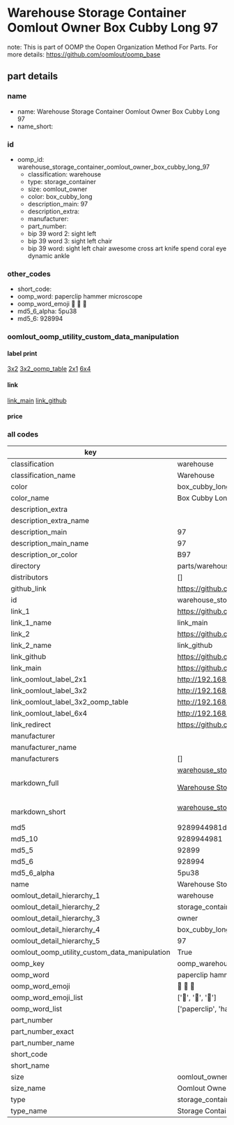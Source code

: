 # Warehouse Storage Container Oomlout Owner Box Cubby Long 97  

note: This is part of OOMP the Oopen Organization Method For Parts. For more details: https://github.com/oomlout/oomp_base

##  part details
  







### name
* name: Warehouse Storage Container Oomlout Owner Box Cubby Long 97
* name_short: 
### id
* oomp_id: warehouse_storage_container_oomlout_owner_box_cubby_long_97
  * classification: warehouse
  * type: storage_container
  * size: oomlout_owner
  * color: box_cubby_long
  * description_main: 97
  * description_extra: 
  * manufacturer: 
  * part_number: 
  * bip 39 word 2: sight left
  * bip 39 word 3: sight left chair
  * bip 39 word: sight left chair awesome cross art knife spend coral eye dynamic ankle

### other_codes
* short_code: 
* oomp_word: paperclip hammer microscope
* oomp_word_emoji :paperclip: :hammer: :microscope:
* md5_6_alpha: 5pu38
* md5_6: 928994






### oomlout_oomp_utility_custom_data_manipulation
#### label print
[3x2](http://192.168.1.245:1112/?label=oomp%205pu38)
[3x2_oomp_table](http://192.168.1.108:1112/?label=oomp%205pu38)
[2x1](http://192.168.1.242:1112/?label=oomp%205pu38)
[6x4](http://192.168.1.55:1112/?label=oomp%205pu38)    

#### link

[link_main](https://github.com/oomlout/oomlout_oomp_version_1_messy/tree/main/parts/warehouse_storage_container_oomlout_owner_box_cubby_long_97) [link_github](https://github.com/oomlout/oomlout_oomp_version_1_messy/tree/main/parts/warehouse_storage_container_oomlout_owner_box_cubby_long_97)                             

#### price







### all codes 
| key | value |  
| --- | --- |  
| classification | warehouse |  
| classification_name | Warehouse |  
| color | box_cubby_long |  
| color_name | Box Cubby Long |  
| description_extra |  |  
| description_extra_name |  |  
| description_main | 97 |  
| description_main_name | 97 |  
| description_or_color | B97 |  
| directory | parts/warehouse_storage_container_oomlout_owner_box_cubby_long_97 |  
| distributors | [] |  
| github_link | https://github.com/oomlout/oomlout_oomp_part_src/tree/main/parts/warehouse_storage_container_oomlout_owner_box_cubby_long_97 |  
| id | warehouse_storage_container_oomlout_owner_box_cubby_long_97 |  
| link_1 | https://github.com/oomlout/oomlout_oomp_version_1_messy/tree/main/parts/warehouse_storage_container_oomlout_owner_box_cubby_long_97 |  
| link_1_name | link_main |  
| link_2 | https://github.com/oomlout/oomlout_oomp_version_1_messy/tree/main/parts/warehouse_storage_container_oomlout_owner_box_cubby_long_97 |  
| link_2_name | link_github |  
| link_github | https://github.com/oomlout/oomlout_oomp_version_1_messy/tree/main/parts/warehouse_storage_container_oomlout_owner_box_cubby_long_97 |  
| link_main | https://github.com/oomlout/oomlout_oomp_version_1_messy/tree/main/parts/warehouse_storage_container_oomlout_owner_box_cubby_long_97 |  
| link_oomlout_label_2x1 | http://192.168.1.242:1112/?label=oomp%205pu38 |  
| link_oomlout_label_3x2 | http://192.168.1.245:1112/?label=oomp%205pu38 |  
| link_oomlout_label_3x2_oomp_table | http://192.168.1.108:1112/?label=oomp%205pu38 |  
| link_oomlout_label_6x4 | http://192.168.1.55:1112/?label=oomp%205pu38 |  
| link_redirect | https://github.com/oomlout/oomlout_oomp_version_1_messy/tree/main/parts/warehouse_storage_container_oomlout_owner_box_cubby_long_97 |  
| manufacturer |  |  
| manufacturer_name |  |  
| manufacturers | [] |  
| markdown_full | [warehouse_storage_container_oomlout_owner_box_cubby_long_97](none)<br>[](none)<br>[Warehouse Storage Container Oomlout Owner Box Cubby Long 97](none)<br><br> |  
| markdown_short | [warehouse_storage_container_oomlout_owner_box_cubby_long_97](none)<br><br> |  
| md5 | 9289944981d14f74331a01084b9fce41 |  
| md5_10 | 9289944981 |  
| md5_5 | 92899 |  
| md5_6 | 928994 |  
| md5_6_alpha | 5pu38 |  
| name | Warehouse Storage Container Oomlout Owner Box Cubby Long 97 |  
| oomlout_detail_hierarchy_1 | warehouse |  
| oomlout_detail_hierarchy_2 | storage_container |  
| oomlout_detail_hierarchy_3 | owner |  
| oomlout_detail_hierarchy_4 | box_cubby_long |  
| oomlout_detail_hierarchy_5 | 97 |  
| oomlout_oomp_utility_custom_data_manipulation | True |  
| oomp_key | oomp_warehouse_storage_container_oomlout_owner_box_cubby_long_97 |  
| oomp_word | paperclip hammer microscope |  
| oomp_word_emoji | :paperclip: :hammer: :microscope: |  
| oomp_word_emoji_list | [':paperclip:', ':hammer:', ':microscope:'] |  
| oomp_word_list | ['paperclip', 'hammer', 'microscope'] |  
| part_number |  |  
| part_number_exact |  |  
| part_number_name |  |  
| short_code |  |  
| short_name |  |  
| size | oomlout_owner |  
| size_name | Oomlout Owner |  
| type | storage_container |  
| type_name | Storage Container |  
